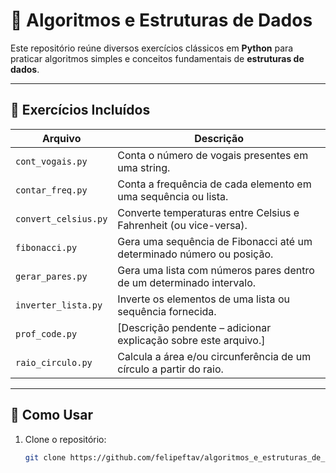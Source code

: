 # 📘 Algoritmos e Estruturas de Dados

Este repositório reúne diversos exercícios clássicos em **Python** para praticar algoritmos simples e conceitos fundamentais de **estruturas de dados**.

---

## 📂 Exercícios Incluídos

| Arquivo              | Descrição                                                                 |
|----------------------|---------------------------------------------------------------------------|
| `cont_vogais.py`     | Conta o número de vogais presentes em uma string.                        |
| `contar_freq.py`     | Conta a frequência de cada elemento em uma sequência ou lista.           |
| `convert_celsius.py` | Converte temperaturas entre Celsius e Fahrenheit (ou vice-versa).        |
| `fibonacci.py`       | Gera uma sequência de Fibonacci até um determinado número ou posição.     |
| `gerar_pares.py`     | Gera uma lista com números pares dentro de um determinado intervalo.     |
| `inverter_lista.py`  | Inverte os elementos de uma lista ou sequência fornecida.                 |
| `prof_code.py`       | [Descrição pendente – adicionar explicação sobre este arquivo.]           |
| `raio_circulo.py`    | Calcula a área e/ou circunferência de um círculo a partir do raio.       |

---

## 🚀 Como Usar

1. Clone o repositório:
   ```bash
   git clone https://github.com/felipeftav/algoritmos_e_estruturas_de_dados.git
